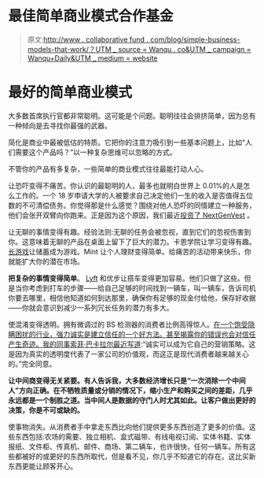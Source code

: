 # 最佳简单商业模式合作基金

> 原文:[http://www . collaborative fund . com/blog/simple-business-models-that-work/？UTM _ source = Wanqu . co&UTM _ campaign = Wanqu+Daily&UTM _ medium = website](http://www.collaborativefund.com/blog/simple-business-models-that-work/?utm_source=wanqu.co&utm_campaign=Wanqu+Daily&utm_medium=website)

# 最好的简单商业模式



大多数首席执行官都非常聪明。这可能是个问题。聪明往往会排挤简单，因为总有一种倾向是去寻找你最强的武器。

简化是商业中最被低估的特质。它把你的注意力吸引到一些基本问题上，比如“人们需要这个产品吗？”以一种复杂思维可以忽略的方式。

不管你的产品有多复杂，一些简单的商业模式往往最能打动人心。

让恐吓变得不痛苦。你认识的最聪明的人，最多也就明白世界上 0.01%的人是怎么工作的。一个 18 岁申请大学的人被要求自己决定他们一生的收入是否值得五位数的不可清偿债务。你觉得那是什么感觉？围绕对他人恐吓的同情建立一种服务，他们会张开双臂向你跑来。正是因为这个原因，我们最近[投资了 NextGenVest](/blog/ngv/) 。

让无聊的事情变得有趣。经验法则:无聊的任务会被忽视，直到它们的忽视伤害到你。这意味着无聊的产品在桌面上留下了巨大的潜力。卡恩学院让学习变得有趣。[长游戏](https://www.longgame.co/)让储蓄成为游戏。Mint 让个人理财变得简单。给痛苦的活动带来快乐，你就能扩大你的潜在市场。

**把复杂的事情变得简单**。 [Lyft](/investments/) 和优步让搭车变得更加容易。他们只做了这些。但是当你考虑到打车的步骤——给自己足够的时间找到一辆车，叫一辆车，告诉司机你要去哪里，相信他知道如何到达那里，确保你有足够的现金付给他，保存好收据——你就会意识到减少一系列冗长任务的潜力有多大。

使混淆变得透明。拥有微调过的 BS 检测器的消费者比例高得惊人。[在一个饱受隐瞒困扰的行业，强力诚实是建立信任的一个好方法。甚至揭露你的错误也会对信任产生奇迹。我的同事索菲·巴卡拉尔](/blog/the-power-of-brutal-honesty/)[最近写道](http://fortune.com/2017/06/24/transparency-chipotle-customer-loyalty/):“诚实可以成为它自己的营销策略。这是因为真实的透明度代表了一家公司的价值观，而这正是现代消费者越来越关心的。”完全同意。

**让中间商变得无关紧要。有人告诉我，大多数经济增长只是“一次消除一个中间人”方向正确。在不牺牲质量或分销的情况下，缩小生产和购买之间的差距，几乎永远都是一个制胜之道。当中间人是数据的守门人时尤其如此。让客户做出更好的决策，你是不可或缺的。**

使事物消失。从消费者手中拿走东西比向他们提供更多东西创造了更多的价值。这些东西包括:农场的需要、独立相机、盒式磁带、有线电视订阅、实体书籍、实体报纸、文件柜、传真机、邮件、商场、第二辆车，也许很快，任何一辆车。所有这些都被好的或更好的东西所取代，但是看不见，你几乎不知道它的存在。这比买新东西更能让顾客开心。

